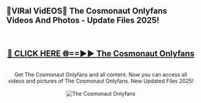 <h2>🔴VIRal VidEOS🔴 The Cosmonaut Onlyfans Videos And Photos - Update Files 2025!</h2>
<br>
<div align="center">
<h2><a href="https://virallinks.top/odZfE0" rel="nofollow">🔴 CLICK HERE 🌐==►► The Cosmonaut Onlyfans</a></h2>
<br>
Get The Cosmonaut Onlyfans and all content. Now you can access all videos and pictures of The Cosmonaut Onlyfans. New Updated Files 2025!
<br>
<br>
<a href="https://virallinks.top/odZfE0" rel="nofollow" data-target="animated-image.originalLink"><img src="https://i.imgur.com/dJHk4Zq.gif)" alt="The Cosmonaut Onlyfans" style="max-width: 100%; display: inline-block;" data-target="animated-image.originalImage"></a>
</div>
<br>
